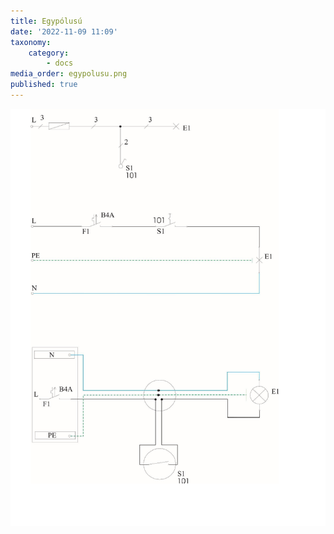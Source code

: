 ```yaml
---
title: Egypólusú
date: '2022-11-09 11:09'
taxonomy:
    category:
        - docs
media_order: egypolusu.png
published: true
---
```


![egypolusu](egypolusu.png "egypolusu")